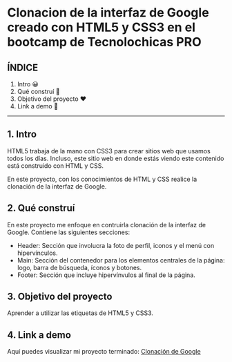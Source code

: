 # Clonacion de la interfaz de Google creado con HTML5 y CSS3 en el bootcamp de Tecnolochicas PRO


## ÍNDICE

1. Intro 😀
2. Qué construí 🔧
3. Objetivo del proyecto ❤️
4. Link a demo 🔗

****

## 1. Intro
HTML5 trabaja de la mano con CSS3 para crear sitios web que usamos todos los días. Incluso, este sitio web en donde estás viendo este contenido está construido con HTML y CSS.

En este proyecto, con los conocimientos de HTML y CSS realice la clonación de la interfaz de Google.


## 2. Qué construí
En este proyecto me enfoque en contruirla clonación de la interfaz de Google.
Contiene las siguientes secciones:

* Header: Sección que involucra la foto de perfil, iconos y el menú con hipervínculos.
* Main: Sección del contenedor para los elementos centrales de la página: logo, barra de búsqueda, íconos y botones.
* Footer: Sección que incluye hipervínvulos al final de la página.

## 3. Objetivo del proyecto
Aprender a utilizar las etiquetas de HTML5 y CSS3.

## 4. Link a demo
Aquí puedes visualizar mi proyecto terminado: [Clonación de Google](#)










